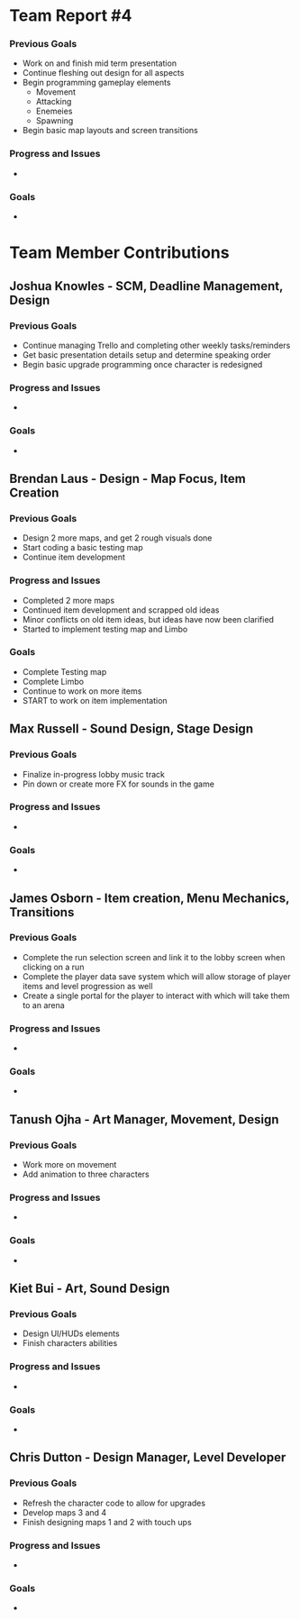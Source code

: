 # Team Report #4

### Previous Goals

* Work on and finish mid term presentation
* Continue fleshing out design for all aspects
* Begin programming gameplay elements
  * Movement
  * Attacking
  * Enemeies
  * Spawning
 * Begin basic map layouts and screen transitions

### Progress and Issues

* 

### Goals

* 

# Team Member Contributions

## Joshua Knowles \- SCM, Deadline Management, Design

### Previous Goals

* Continue managing Trello and completing other weekly tasks/reminders
* Get basic presentation details setup and determine speaking order
* Begin basic upgrade programming once character is redesigned

### Progress and Issues

* 

### Goals

* 

## Brendan Laus \- Design \- Map Focus, Item Creation

### Previous Goals

* Design 2 more maps, and get 2 rough visuals done
* Start coding a basic testing map
* Continue item development

### Progress and Issues

* Completed 2 more maps
* Continued item development and scrapped old ideas
* Minor conflicts on old item ideas, but ideas have now been clarified
* Started to implement testing map and Limbo

### Goals
* Complete Testing map
* Complete Limbo
* Continue to work on more items
* START to work on item implementation

## Max Russell \- Sound Design, Stage Design

### Previous Goals

* Finalize in-progress lobby music track
* Pin down or create more FX for sounds in the game

### Progress and Issues

* 

### Goals

* 

## James Osborn \- Item creation, Menu Mechanics, Transitions

### Previous Goals

* Complete the run selection screen and link it to the lobby screen when clicking on a run
* Complete the player data save system which will allow storage of player items and level progression as well
* Create a single portal for the player to interact with which will take them to an arena

### Progress and Issues

* 

### Goals

* 

## Tanush Ojha \- Art Manager, Movement, Design

### Previous Goals

* Work more on movement
* Add animation to three characters

### Progress and Issues

* 

### Goals

* 

## Kiet Bui \- Art, Sound Design

### Previous Goals

* Design UI/HUDs elements
* Finish characters abilities

### Progress and Issues

* 

### Goals

* 

## Chris Dutton \- Design Manager, Level Developer

### Previous Goals

* Refresh the character code to allow for upgrades
* Develop maps 3 and 4
* Finish designing maps 1 and 2 with touch ups

### Progress and Issues

* 

### Goals

* 
